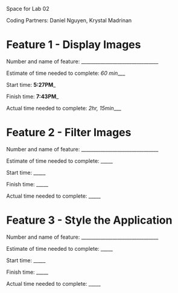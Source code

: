 Space for Lab 02

Coding Partners: Daniel Nguyen, Krystal Madrinan

# Feature 1 - Display Images
Number and name of feature: ________________________________

Estimate of time needed to complete: _60 min____

Start time: __5:27PM___

Finish time: __7:43PM___

Actual time needed to complete: _2hr, 15min____

# Feature 2 - Filter Images
Number and name of feature: ________________________________

Estimate of time needed to complete: _____

Start time: _____

Finish time: _____

Actual time needed to complete: _____

# Feature 3 - Style the Application
Number and name of feature: ________________________________

Estimate of time needed to complete: _____

Start time: _____

Finish time: _____

Actual time needed to complete: _____